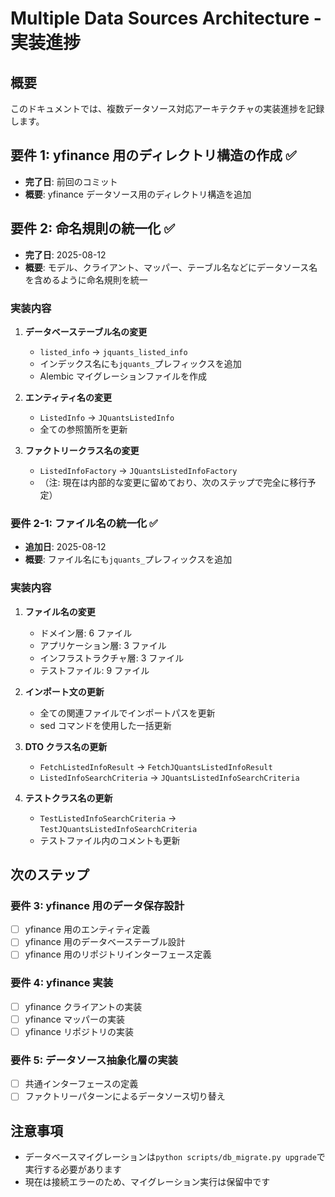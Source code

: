 # Multiple Data Sources Architecture - 実装進捗

## 概要
このドキュメントでは、複数データソース対応アーキテクチャの実装進捗を記録します。

## 要件 1: yfinance 用のディレクトリ構造の作成 ✅
- **完了日**: 前回のコミット
- **概要**: yfinance データソース用のディレクトリ構造を追加

## 要件 2: 命名規則の統一化 ✅
- **完了日**: 2025-08-12
- **概要**: モデル、クライアント、マッパー、テーブル名などにデータソース名を含めるように命名規則を統一

### 実装内容
1. **データベーステーブル名の変更**
   - `listed_info` → `jquants_listed_info`
   - インデックス名にも`jquants_`プレフィックスを追加
   - Alembic マイグレーションファイルを作成

2. **エンティティ名の変更**
   - `ListedInfo` → `JQuantsListedInfo`
   - 全ての参照箇所を更新

3. **ファクトリークラス名の変更**
   - `ListedInfoFactory` → `JQuantsListedInfoFactory`
   - （注: 現在は内部的な変更に留めており、次のステップで完全に移行予定）

### 要件 2-1: ファイル名の統一化 ✅
- **追加日**: 2025-08-12
- **概要**: ファイル名にも`jquants_`プレフィックスを追加

### 実装内容
1. **ファイル名の変更**
   - ドメイン層: 6 ファイル
   - アプリケーション層: 3 ファイル
   - インフラストラクチャ層: 3 ファイル
   - テストファイル: 9 ファイル

2. **インポート文の更新**
   - 全ての関連ファイルでインポートパスを更新
   - sed コマンドを使用した一括更新

3. **DTO クラス名の更新**
   - `FetchListedInfoResult` → `FetchJQuantsListedInfoResult`
   - `ListedInfoSearchCriteria` → `JQuantsListedInfoSearchCriteria`

4. **テストクラス名の更新**
   - `TestListedInfoSearchCriteria` → `TestJQuantsListedInfoSearchCriteria`
   - テストファイル内のコメントも更新

## 次のステップ

### 要件 3: yfinance 用のデータ保存設計
- [ ] yfinance 用のエンティティ定義
- [ ] yfinance 用のデータベーステーブル設計
- [ ] yfinance 用のリポジトリインターフェース定義

### 要件 4: yfinance 実装
- [ ] yfinance クライアントの実装
- [ ] yfinance マッパーの実装
- [ ] yfinance リポジトリの実装

### 要件 5: データソース抽象化層の実装
- [ ] 共通インターフェースの定義
- [ ] ファクトリーパターンによるデータソース切り替え

## 注意事項
- データベースマイグレーションは`python scripts/db_migrate.py upgrade`で実行する必要があります
- 現在は接続エラーのため、マイグレーション実行は保留中です